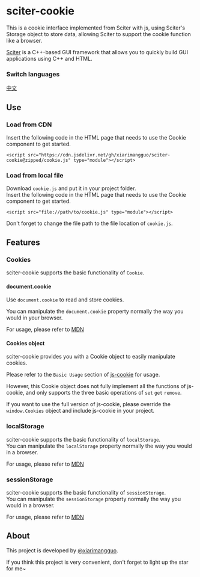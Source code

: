 # sciter-cookie
This is a cookie interface implemented from Sciter with js, using Sciter's Storage object to store data, allowing Sciter to support the cookie function like a browser.

[Sciter](https://github.com/c-smile/sciter-sdk) is a C++-based GUI framework that allows you to quickly build GUI applications using C++ and HTML.

### Switch languages
[中文](https://github.com/xiarimangguo/sciter-cookie/blob/main/README-CN.md)
## Use
### Load from CDN
Insert the following code in the HTML page that needs to use the Cookie component to get started.

    <script src="https://cdn.jsdelivr.net/gh/xiarimangguo/sciter-cookie@zipped/cookie.js" type="module"></script>

### Load from local file
Download `cookie.js` and put it in your project folder.  
Insert the following code in the HTML page that needs to use the Cookie component to get started.

    <script src="file://path/to/cookie.js" type="module"></script>

Don't forget to change the file path to the file location of `cookie.js`.
## Features
### Cookies
sciter-cookie supports the basic functionality of `Cookie`.
#### document.cookie
Use `document.cookie` to read and store cookies.

You can manipulate the `document.cookie` property normally the way you would in your browser.

For usage, please refer to [MDN](https://developer.mozilla.org/en-US/docs/Web/API/Document/cookie)
#### Cookies object
sciter-cookie provides you with a Cookie object to easily manipulate cookies.

Please refer to the `Basic Usage` section of [js-cookie](https://github.com/js-cookie/js-cookie) for usage.

However, this Cookie object does not fully implement all the functions of js-cookie, and only supports the three basic operations of `set` `get` `remove`.

If you want to use the full version of js-cookie, please override the `window.Cookies` object and include js-cookie in your project.
### localStorage
sciter-cookie supports the basic functionality of `localStorage`.  
You can manipulate the `localStorage` property normally the way you would in a browser.

For usage, please refer to [MDN](https://developer.mozilla.org/en-US/docs/Web/API/Window/localStorage)
### sessionStorage
sciter-cookie supports the basic functionality of `sessionStorage`.  
You can manipulate the `sessionStorage` property normally the way you would in a browser.

For usage, please refer to [MDN](https://developer.mozilla.org/en-US/docs/Web/API/Window/sessionStorage)
## About
This project is developed by [@xiarimangguo](https://github.com/xiarimangguo/).

If you think this project is very convenient, don't forget to light up the star for me~
